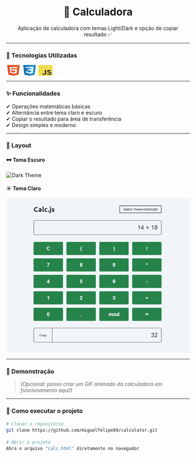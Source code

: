 <h1 align="center">🧮 Calculadora</h1>

<p align="center">
  Aplicação de calculadora com temas Light/Dark e opção de copiar resultado ✅
</p>

---

### 📌 Tecnologias Utilizadas
<div>
  <img align="center" alt="HTML" height="30" width="40" src="https://raw.githubusercontent.com/devicons/devicon/master/icons/html5/html5-original.svg">
  <img align="center" alt="CSS" height="30" width="40" src="https://raw.githubusercontent.com/devicons/devicon/master/icons/css3/css3-original.svg">
  <img align="center" alt="JavaScript" height="30" width="40" src="https://raw.githubusercontent.com/devicons/devicon/master/icons/javascript/javascript-original.svg">
</div>

---

### ✨ Funcionalidades

✔ Operações matemáticas básicas  
✔ Alternância entre tema claro e escuro  
✔ Copiar o resultado para área de transferência  
✔ Design simples e moderno  

---

### 🎨 Layout

#### 🕶️ Tema Escuro
![Dark Theme](https://raw.githubusercontent.com/miguelfelipe09/calculator/blob/main/images/darkCalc.png)

#### ☀️ Tema Claro
![Light Theme](https://raw.githubusercontent.com/miguelfelipe09/calculator/main/images/whiteCalc.png)

---

### 🧪 Demonstração

> *(Opcional: posso criar um GIF animado da calculadora em funcionamento aqui!)*

---

### 🚀 Como executar o projeto

```bash
# Clonar o repositório
git clone https://github.com/miguelfelipe09/calculator.git

# Abrir o projeto
Abra o arquivo "calc.html" diretamente no navegador
